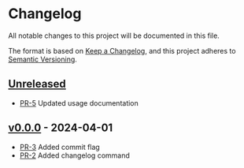 # Changelog

All notable changes to this project will be documented in this file.

The format is based on [Keep a Changelog](https://keepachangelog.com/en/1.1.0/),
and this project adheres to [Semantic Versioning](https://semver.org/spec/v2.0.0.html).

## [Unreleased]

* [PR-5](https://github.com/rimi-itk/gh-itkdev/pull/5)
  Updated usage documentation

## [v0.0.0] - 2024-04-01

* [PR-3](https://github.com/rimi-itk/gh-itkdev/pull/3)
  Added commit flag
* [PR-2](https://github.com/rimi-itk/gh-itkdev/pull/2)
  Added changelog command

[Unreleased]: https://github.com/compare/v0.0.0...HEAD
[v0.0.0]: https://github.com/releases/tag/v0.0.0
